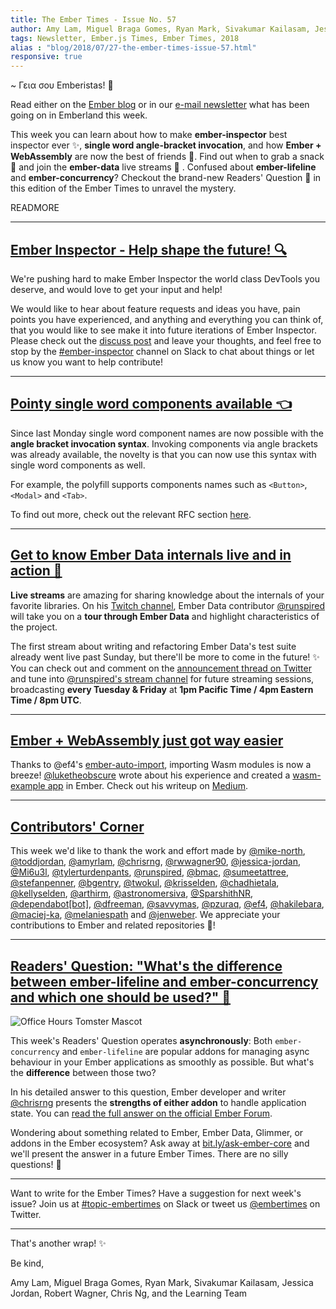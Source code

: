 ```yaml
---
title: The Ember Times - Issue No. 57
author: Amy Lam, Miguel Braga Gomes, Ryan Mark, Sivakumar Kailasam, Jessica Jordan, Robert Wagner, Chris Ng
tags: Newsletter, Ember.js Times, Ember Times, 2018
alias : "blog/2018/07/27-the-ember-times-issue-57.html"
responsive: true
---
```


~ Γεια σου Emberistas! 🐹

Read either on the [Ember blog](https://www.emberjs.com/blog/2018/07/27/the-ember-times-issue-57.html) or in our [e-mail newsletter](https://the-emberjs-times.ongoodbits.com/2018/07/27/issue-57) what has been going on in Emberland this week.

This week you can learn about how to make **ember-inspector** best inspector ever ✨, **single word angle-bracket invocation**, and how **Ember + WebAssembly** are now the best of friends 👐. Find out when to grab a snack 🍿 and join the **ember-data** live streams 🎥 . Confused about **ember-lifeline** and **ember-concurrency**? Checkout the brand-new Readers' Question 💯 in this edition of the Ember Times to unravel the mystery.

READMORE

---

## [Ember Inspector - Help shape the future! 🔍](https://github.com/emberjs/ember-inspector)

We're pushing hard to make Ember Inspector the world class DevTools you deserve, and would love to get your input and help!

We would like to hear about feature requests and ideas you have, pain points you have experienced, and anything and everything you can think of, that you would like to see make it into future iterations of Ember Inspector. Please check out the [discuss post](https://discuss.emberjs.com/t/ember-inspector-call-for-feature-requests-pain-points-and-contributors/15187) and leave your thoughts, and feel free to stop by the [#ember-inspector](https://embercommunity.slack.com/messages/C04ENQPFW/) channel on Slack to chat about things or let us know you want to help contribute!

---

## [Pointy single word components available 👈](https://github.com/rwjblue/ember-angle-bracket-invocation-polyfill)

Since last Monday single word component names are now possible with the **angle bracket invocation syntax**. Invoking components via angle brackets was already available, the novelty is that you can now use this syntax with single word components as well.

For example, the polyfill supports components names such as `<Button>`, `<Modal>` and `<Tab>`.

To find out more, check out the relevant RFC section [here](https://github.com/emberjs/rfcs/blob/master/text/0311-angle-bracket-invocation.md#tag-name).

---

## [Get to know Ember Data internals live and in action 🎥](https://www.twitch.tv/runspired)

**Live streams** are amazing for sharing knowledge about the internals of your favorite libraries. On his [Twitch channel](https://www.twitch.tv/runspired), Ember Data contributor [@runspired](https://github.com/runspired) will take you on a **tour through Ember Data** and highlight characteristics of the project.

The first stream about writing and refactoring Ember Data's test suite already went live past Sunday, but there'll be more to come in the future! ✨ You can check out and comment on the [announcement thread on Twitter](https://twitter.com/Runspired/status/1020528036762988544) and tune into [@runspired's stream channel](https://www.twitch.tv/runspired) for future streaming sessions, broadcasting **every Tuesday & Friday** at **1pm Pacific Time / 4pm Eastern Time / 8pm UTC**.

---

## [Ember + WebAssembly just got way easier](https://medium.com/@lukedeniston/ember-webassembly-just-got-way-easier-1e4ec6ca40ab)

Thanks to @ef4's [ember-auto-import](https://github.com/ef4/ember-auto-import), importing Wasm modules is now a breeze! [@luketheobscure](https://github.com/luketheobscure) wrote about his experience and created a [wasm-example app](https://github.com/luketheobscure/wasm-example) in Ember. Check out his writeup on [Medium](https://medium.com/@lukedeniston/ember-webassembly-just-got-way-easier-1e4ec6ca40ab).

---

## [Contributors' Corner](https://guides.emberjs.com/release/contributing/repositories/)

<p>This week we'd like to thank the work and effort made by <a href="https://github.com/mike-north" target="gh-user">@mike-north</a>, <a href="https://github.com/toddjordan" target="gh-user">@toddjordan</a>, <a href="https://github.com/amyrlam" target="gh-user">@amyrlam</a>, <a href="https://github.com/chrisrng" target="gh-user">@chrisrng</a>, <a href="https://github.com/rwwagner90" target="gh-user">@rwwagner90</a>, <a href="https://github.com/jessica-jordan" target="gh-user">@jessica-jordan</a>, <a href="https://github.com/Mi6u3l" target="gh-user">@Mi6u3l</a>, <a href="https://github.com/tylerturdenpants" target="gh-user">@tylerturdenpants</a>, <a href="https://github.com/runspired" target="gh-user">@runspired</a>, <a href="https://github.com/bmac" target="gh-user">@bmac</a>, <a href="https://github.com/sumeetattree" target="gh-user">@sumeetattree</a>, <a href="https://github.com/stefanpenner" target="gh-user">@stefanpenner</a>, <a href="https://github.com/bgentry" target="gh-user">@bgentry</a>, <a href="https://github.com/twokul" target="gh-user">@twokul</a>, <a href="https://github.com/krisselden" target="gh-user">@krisselden</a>, <a href="https://github.com/chadhietala" target="gh-user">@chadhietala</a>, <a href="https://github.com/kellyselden" target="gh-user">@kellyselden</a>, <a href="https://github.com/arthirm" target="gh-user">@arthirm</a>, <a href="https://github.com/astronomersiva" target="gh-user">@astronomersiva</a>, <a href="https://github.com/SparshithNR" target="gh-user">@SparshithNR</a>, <a href="https://github.com/dependabot[bot]" target="gh-user">@dependabot[bot]</a>, <a href="https://github.com/dfreeman" target="gh-user">@dfreeman</a>, <a href="https://github.com/savvymas" target="gh-user">@savvymas</a>, <a href="https://github.com/pzuraq" target="gh-user">@pzuraq</a>, <a href="https://github.com/ef4" target="gh-user">@ef4</a>, <a href="https://github.com/hakilebara" target="gh-user">@hakilebara</a>, <a href="https://github.com/maciej-ka" target="gh-user">@maciej-ka</a>, <a href="https://github.com/melaniespath" target="gh-user">@melaniespath</a> and <a href="https://github.com/jenweber" target="gh-user">@jenweber</a>. We appreciate your contributions to Ember and related repositories 💖!</p>

---

## [Readers' Question: "What's the difference between ember-lifeline and ember-concurrency and which one should be used?" 🤔](https://discuss.emberjs.com/t/readers-questions-whats-the-difference-between-ember-lifeline-and-ember-concurrency-and-which-one-should-be-used/15197)

<div class="blog-row">
  <img class="float-right small transparent padded" alt="Office Hours Tomster Mascot" title="Readers' Questions" src="/images/tomsters/officehours.png" />

  <p>This week's Readers' Question operates <strong>asynchronously</strong>: Both <code>ember-concurrency</code> and
  <code>ember-lifeline</code> are popular addons for managing async behaviour in your Ember applications
  as smoothly as possible. But what's the <strong>difference</strong> between those two?

   <p>In his detailed answer to this question, Ember developer and writer <a href="https://github.com/chrisrng" target="githubchris">@chrisrng</a> presents the <strong>strengths of either addon</strong> to handle application state. You can <a href="https://discuss.emberjs.com/t/readers-questions-whats-the-difference-between-ember-lifeline-and-ember-concurrency-and-which-one-should-be-used/15197" target="rq3">read the full answer on the official Ember Forum</a>.</p>
  <p>
</div>

Wondering about something related to Ember, Ember Data, Glimmer, or addons in the Ember ecosystem? Ask away at [bit.ly/ask-ember-core](https://bit.ly/ask-ember-core) and we'll present the answer in a future Ember Times. There are no silly questions! 🐹

---

Want to write for the Ember Times? Have a suggestion for next week's issue? Join us at [#topic-embertimes](https://embercommunity.slack.com/messages/C8P6UPWNN/) on Slack or tweet us [@embertimes](https://twitter.com/embertimes) on Twitter.

---


That's another wrap! ✨

Be kind,

Amy Lam, Miguel Braga Gomes, Ryan Mark, Sivakumar Kailasam, Jessica Jordan, Robert Wagner, Chris Ng, and the Learning Team
